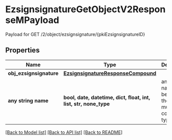 # EzsignsignatureGetObjectV2ResponseMPayload

Payload for GET /2/object/ezsignsignature/{pkiEzsignsignatureID}

## Properties
Name | Type | Description | Notes
------------ | ------------- | ------------- | -------------
**obj_ezsignsignature** | [**EzsignsignatureResponseCompound**](EzsignsignatureResponseCompound.md) |  | 
**any string name** | **bool, date, datetime, dict, float, int, list, str, none_type** | any string name can be used but the value must be the correct type | [optional]

[[Back to Model list]](../README.md#documentation-for-models) [[Back to API list]](../README.md#documentation-for-api-endpoints) [[Back to README]](../README.md)


